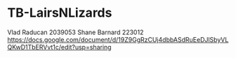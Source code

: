 # TB-LairsNLizards

Vlad Raducan 2039053
Shane Barnard 223012
https://docs.google.com/document/d/19Z9GgRzCUj4dbbASdRuEeDJlSbyVLQKwD1TbERVvt1c/edit?usp=sharing
